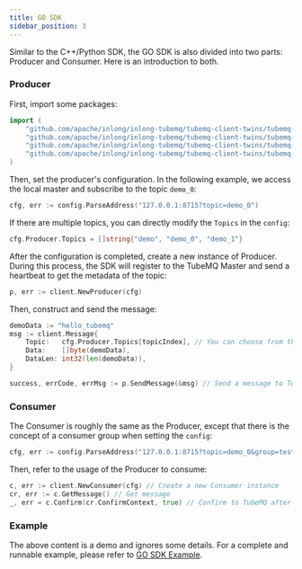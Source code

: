 ```yaml
---
title: GO SDK
sidebar_position: 3
---
```


Similar to the C++/Python SDK, the GO SDK is also divided into two parts: Producer and Consumer. Here is an introduction to both.

### Producer

First, import some packages:

```go
import (
	"github.com/apache/inlong/inlong-tubemq/tubemq-client-twins/tubemq-client-go/client"
	"github.com/apache/inlong/inlong-tubemq/tubemq-client-twins/tubemq-client-go/config"
	"github.com/apache/inlong/inlong-tubemq/tubemq-client-twins/tubemq-client-go/log"
	"github.com/apache/inlong/inlong-tubemq/tubemq-client-twins/tubemq-client-go/util"
)
```

Then, set the producer's configuration. In the following example, we access the local master and subscribe to the topic `demo_0`:

```go
cfg, err := config.ParseAddress("127.0.0.1:8715?topic=demo_0")
```

If there are multiple topics, you can directly modify the `Topics` in the `config`:

```go
cfg.Producer.Topics = []string{"demo", "demo_0", "demo_1"}
```

After the configuration is completed, create a new instance of Producer. During this process, the SDK will register to the TubeMQ Master and send a heartbeat to get the metadata of the topic:

```go
p, err := client.NewProducer(cfg)
```

Then, construct and send the message:

```go
demoData := "hello_tubemq"
msg := client.Message{
	Topic:   cfg.Producer.Topics[topicIndex], // You can choose from the subscribed topic list
	Data:    []byte(demoData), 
	DataLen: int32(len(demoData)),
}

success, errCode, errMsg := p.SendMessage(&msg) // Send a message to TubeMQ, return whether it is successful, the error code, and the error message
```

### Consumer

The Consumer is roughly the same as the Producer, except that there is the concept of a consumer group when setting the `config`:

```go
cfg, err := config.ParseAddress("127.0.0.1:8715?topic=demo_0&group=test_group")
```

Then, refer to the usage of the Producer to consume:

```go
c, err := client.NewConsumer(cfg) // Create a new Consumer instance
cr, err := c.GetMessage() // Get message
_, err = c.Confirm(cr.ConfirmContext, true) // Confirm to TubeMQ after getting the data
```

### Example

The above content is a demo and ignores some details. For a complete and runnable example, please refer to [GO SDK Example](https://github.com/apache/inlong/tree/master/inlong-tubemq/tubemq-client-twins/tubemq-client-go/example).
















